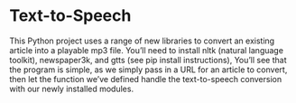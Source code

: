 # Text-to-Speech
This Python project uses a range of new libraries to convert an existing article into a playable mp3 file. You’ll need to install nltk (natural language toolkit), newspaper3k, and gtts (see pip install instructions), You’ll see that the program is simple, as we simply pass in a URL for an article to convert, then let the function we’ve defined handle the text-to-speech conversion with our newly installed modules.
